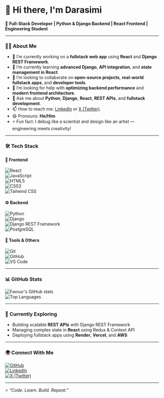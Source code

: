 # 👋 Hi there, I'm Darasimi  

🚀 **Full-Stack Developer | Python & Django Backend | React Frontend | Engineering Student**

---

### 👩‍💻 About Me  
- 🔭 I’m currently working on a **fullstack web app** using **React** and **Django REST Framework**.  
- 🌱 I’m currently learning **advanced Django**, **API integration**, and **state management in React**.  
- 👯 I’m looking to collaborate on **open-source projects**, **real-world fullstack apps**, and **developer tools**.  
- 🤔 I’m looking for help with **optimizing backend performance** and **modern frontend architecture**.  
- 💬 Ask me about **Python**, **Django**, **React**, **REST APIs**, and **fullstack development**.  
- 📫 How to reach me: [LinkedIn](https://www.linkedin.com/in/darasimi-olaniran-790029287/) or [X (Twitter)](https://x.com/CodeWithDara?t=1pxbsZTKNOdzAUVseFFbfQ&s=09).  
- 😄 Pronouns: **He/Him**  
- ⚡ Fun fact: I debug like a scientist and design like an artist — engineering meets creativity!  

---

### 🛠️ Tech Stack  

#### 🎨 Frontend  
![React](https://img.shields.io/badge/React-20232A?style=for-the-badge&logo=react&logoColor=61DAFB)  
![JavaScript](https://img.shields.io/badge/JavaScript-F7DF1E?style=for-the-badge&logo=javascript&logoColor=000000)  
![HTML5](https://img.shields.io/badge/HTML5-E34F26?style=for-the-badge&logo=html5&logoColor=white)  
![CSS3](https://img.shields.io/badge/CSS3-1572B6?style=for-the-badge&logo=css3&logoColor=white)  
![Tailwind CSS](https://img.shields.io/badge/Tailwind_CSS-38B2AC?style=for-the-badge&logo=tailwind-css&logoColor=white)  

#### ⚙️ Backend  
![Python](https://img.shields.io/badge/Python-3776AB?style=for-the-badge&logo=python&logoColor=white)  
![Django](https://img.shields.io/badge/Django-092E20?style=for-the-badge&logo=django&logoColor=white)  
![Django REST Framework](https://img.shields.io/badge/DRF-FF1709?style=for-the-badge&logo=django&logoColor=white)  
![PostgreSQL](https://img.shields.io/badge/PostgreSQL-316192?style=for-the-badge&logo=postgresql&logoColor=white)  

#### 🧰 Tools & Others  
![Git](https://img.shields.io/badge/Git-F05032?style=for-the-badge&logo=git&logoColor=white)  
![GitHub](https://img.shields.io/badge/GitHub-181717?style=for-the-badge&logo=github)  
![VS Code](https://img.shields.io/badge/VS_Code-007ACC?style=for-the-badge&logo=visual-studio-code&logoColor=white)  

---

### 📊 GitHub Stats  

![Favour's GitHub stats](https://github-readme-stats.vercel.app/api?username=FavourDarasimi&show_icons=true&theme=tokyonight)  
![Top Languages](https://github-readme-stats.vercel.app/api/top-langs/?username=FavourDarasimi&layout=compact&theme=tokyonight)  

---

### 🌱 Currently Exploring  
- Building scalable **REST APIs** with Django REST Framework  
- Managing complex state in **React** using Redux & Context API  
- Deploying fullstack apps using **Render**, **Vercel**, and **AWS**  

---

### 🌍 Connect With Me  
[![GitHub](https://img.shields.io/badge/GitHub-FavourDarasimi-181717?style=for-the-badge&logo=github)](https://github.com/FavourDarasimi)  
[![LinkedIn](https://img.shields.io/badge/LinkedIn-Darasimi%20Olaniran-blue?style=for-the-badge&logo=linkedin)](https://www.linkedin.com/in/darasimi-olaniran-790029287/)  
[![X (Twitter)](https://img.shields.io/badge/X-@CodeWithDara-000000?style=for-the-badge&logo=x)](https://x.com/CodeWithDara?t=1pxbsZTKNOdzAUVseFFbfQ&s=09)  

---

⭐ *“Code. Learn. Build. Repeat.”*  
